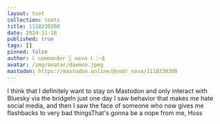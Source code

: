```yaml
---
layout: toot
collection: toots
title: 1118230300
date: 2024-11-18
published: true
tags: []
pinned: false
author: ⸸ commander ░ nova ⸸ :~$
avatar: /img/avatar/daemon.jpeg
mastodon: https://mastodon.online/@cmdr_nova/1118230300
---
```


I think that I definitely want to stay on Mastodon and only interact with Bluesky via the bridgeIn just one day I saw behavior that makes me hate social media, and then I saw the face of someone who now gives me flashbacks to very bad thingsThat's gonna be a nope from me, Hoss
